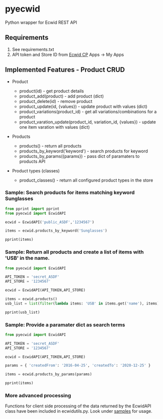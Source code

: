 # pyecwid
Python wrapper for Ecwid REST API

## Requirements
1. See requirements.txt
2. API token and Store ID from [Ecwid CP](https://my.ecwid.com/) Apps -> My Apps

## Implemented Features - Product CRUD ##
* Product
    * product(id) - get product details
    * product_add(product) - add product (dict)
    * product_delete(id) - remove product
    * product_update(id, {values}) - update product with values (dict)
    * product_variations(product_id) - get all variations/combinations for a product
    * product_varation_update(product_id, variation_id, {values}) - update one item varation with values (dict)

* Products
    * products() - return all products
    * products_by_keyword('keyword') - search products for keyword
    * products_by_params({params}) - pass dict of paramaters to products API
 
* Product types (classes)
    * product_classes() - return all configured product types in the store

### Sample:  Search products for items matching keyword Sunglasses
```python
from pprint import pprint
from pyecwid import EcwidAPI

ecwid = EcwidAPI('public_ASDF','1234567')

items = ecwid.products_by_keyword('Sunglasses')

pprint(items)
```
### Sample:  Return all products and create a list of items with 'USB' in the name.
```python
from pyecwid import EcwidAPI

API_TOKEN = 'secret_ASDF'
API_STORE = '1234567'

ecwid = EcwidAPI(API_TOKEN,API_STORE)

items = ecwid.products()
usb_list = list(filter(lambda items: 'USB' in items.get('name'), items))

pprint(usb_list)
```
### Sample:  Provide a paramater dict as search terms
```python
from pyecwid import EcwidAPI

API_TOKEN = 'secret_ASDF'
API_STORE = '1234567'

ecwid = EcwidAPI(API_TOKEN,API_STORE)

params = { 'createdFrom': '2016-04-25', 'createdTo': '2020-12-25' }

items = ecwid.products_by_params(params)

pprint(items)
```
### More advanced processing ###
Functions for client side processing of the data returned by the EcwidAPI class have been included in ecwidutils.py.  Look under [samples](./samples/) for usage.
